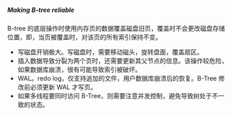 ##### Making B-tree reliable
B-tree 的底层操作时使用内存页的数据覆盖磁盘旧页，覆盖时不会更改磁盘存储位置，即，当页被覆盖时，对该页的所有索引保持不变。
* 写磁盘开销极大。写磁盘时，需要移动磁头，旋转盘面，覆盖扇区。
* 插入数据导致分裂为两个页时，还需要更新其父节点的信息。该操作较危险，如果数据库崩溃，很有可能导致索引被破坏。
* WAL。redo log，仅支持追加的文件，用户数据库崩溃后的恢复。B-Tree 修改前必须更新 WAL 才写页。
* 如果多线程要同时访问 B-Tree，则需要注意并发控制，避免导致树处于不一致的状态。